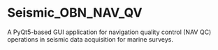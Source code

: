 # Seismic_OBN_NAV_QV
A PyQt5-based GUI application for navigation quality control (NAV QC) operations in seismic data acquisition for marine surveys.
